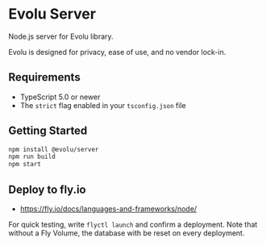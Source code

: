 # Evolu Server

Node.js server for Evolu library.

Evolu is designed for privacy, ease of use, and no vendor lock-in.

## Requirements

- TypeScript 5.0 or newer
- The `strict` flag enabled in your `tsconfig.json` file

## Getting Started

```bash
npm install @evolu/server
npm run build
npm start
```

## Deploy to fly.io

- https://fly.io/docs/languages-and-frameworks/node/

For quick testing, write `flyctl launch` and confirm a deployment. Note that without a Fly Volume, the database with be reset on every deployment.

